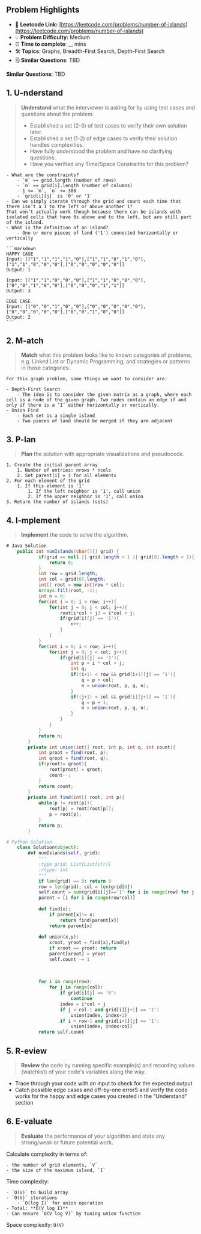 ## Problem Highlights

* 🔗 **Leetcode Link:** [https://leetcode.com/problems/number-of-islands](https://leetcode.com/problems/number-of-islands)
* 💡 **Problem Difficulty:** Medium
* ⏰ **Time to complete**: __ mins
* 🛠️ **Topics**: Graphs, Breadth-First Search, Depth-First Search
* 🗒️ **Similar Questions**: TBD

**Similar Questions**: TBD

## 1. **U-nderstand**

> **Understand** what the interviewer is asking for by using test cases and questions about the problem.
> 
> - Established a set (2-3) of test cases to verify their own solution later.
> - Established a set (1-2) of edge cases to verify their solution handles complexities.
> - Have fully understood the problem and have no clarifying questions.
> - Have you verified any Time/Space Constraints for this problem?

    - What are the constraints?
        - `m` == grid.length (number of rows)
        - `n` == grid[i].length (number of columns)
        - 1 <= `m`, `n` <= 300
        - `grid[i][j]` is '0' or '1'
    - Can we simply iterate through the grid and count each time that there isn’t a 1 to the left or above another 1? 
    That won’t actually work though because there can be islands with isolated cells that have 0s above and to the left, but are still part of the island.
    - What is the definition of an island?
        - One or more pieces of land ('1') connected horizontally or vertically
    
    ```markdown
    HAPPY CASE
    Input: [["1","1","1","1","0"],["1","1","0","1","0"],["1","1","0","0","0"],["0","0","0","0","0"]]
    Output: 1
    
    Input: [["1","1","0","0","0"],["1","1","0","0","0"],["0","0","1","0","0"],["0","0","0","1","1"]]
    Output: 3
    
    EDGE CASE
    Input: [["0","0","1","0","0"],["0","0","0","0","0"],["0","0","0","0","0"],["0","0","1","0","0"]]
    Output: 2
    ```
    
## 2. M-atch
    
> **Match** what this problem looks like to known categories of problems, e.g. Linked List or Dynamic Programming, and strategies or patterns in those categories.

    For this graph problem, some things we want to consider are:
    
    - Depth-First Search
        - The idea is to consider the given matrix as a graph, where each cell is a node of the given graph. Two nodes contain an edge if and only if there is a ‘1’ either horizontally or vertically.
    - Union Find
        - Each set is a single island
        - Two pieces of land should be merged if they are adjacent
## 3. P-lan
    
> **Plan** the solution with appropriate visualizations and pseudocode.
    
    1. Create the initial parent array
        1. Number of entries: nrows * ncols
        2. Set parent[i] = i for all elements
    2. For each element of the grid
        1. If this element is '1'
            1. If the left neighbor is '1', call union
            2. If the upper neighbor is '1', call union
    3. Return the number of islands (sets)

## 4. I-mplement

> **Implement** the code to solve the algorithm.

     
```java
# Java Solution
    public int numIslands(char[][] grid) {
            if(grid == null || grid.length < 1 || grid[0].length < 1){
                return 0;
            }
            int row = grid.length;
            int col = grid[0].length;
            int[] root = new int[row * col];
            Arrays.fill(root, -1);
            int n = 0;
            for(int i = 0; i < row; i++){
                for(int j = 0; j < col; j++){
                    root[i*col + j] = i*col + j;
                    if(grid[i][j] == '1'){
                        n++;
                    }
                }
            }
            for(int i = 0; i < row; i++){
                for(int j = 0; j < col; j++){
                    if(grid[i][j] == '1'){
                        int p = i * col + j;
                        int q;
                        if((i+1) < row && grid[i+1][j] == '1'){
                            q = p + col;
                            n = union(root, p, q, n);
                        }
                        if((j+1) < col && grid[i][j+1] == '1'){
                            q = p + 1;
                            n = union(root, p, q, n);
                        }
                    }
                }
            }
            return n;
        }
        private int union(int[] root, int p, int q, int count){
            int proot = find(root, p);
            int qroot = find(root, q);
            if(proot!= qroot){
                root[proot] = qroot;
                count--;
            }
            return count;
        }
        private int find(int[] root, int p){
            while(p != root[p]){
                root[p] = root[root[p]];
                p = root[p];
            }
            return p;
        }
```
    


```python
# Python Solution
    class Solution(object):
        def numIslands(self, grid):
            """
            :type grid: List[List[str]]
            :rtype: int
            """
            if len(grid) == 0: return 0
            row = len(grid); col = len(grid[0])
            self.count = sum(grid[i][j]=='1' for i in range(row) for j in range(col))
            parent = [i for i in range(row*col)]
            
            def find(x):
                if parent[x]!= x:
                    return find(parent[x])
                return parent[x]
            
            def union(x,y):
                xroot, yroot = find(x),find(y)
                if xroot == yroot: return 
                parent[xroot] = yroot
                self.count -= 1
            
            
            
            for i in range(row):
                for j in range(col):
                    if grid[i][j] == '0':
                        continue
                    index = i*col + j
                    if j < col-1 and grid[i][j+1] == '1':
                        union(index, index+1)
                    if i < row-1 and grid[i+1][j] == '1':
                        union(index, index+col)
            return self.count
```
    
## 5. R-eview

> **Review** the code by running specific example(s) and recording values (watchlist) of your code's variables along the way.

- Trace through your code with an input to check for the expected output
- Catch possible edge cases and off-by-one errorS and verify the code works for the happy and edge cases you created in the “Understand” section
    
## 6. E-valuate

> **Evaluate** the performance of your algorithm and state any strong/weak or future potential work.
    
Calculate complexity in terms of:
    
    - the number of grid elements, `V`
    - the size of the maximum island, `I`

Time complexity:
    
    - `O(V)` to build array
    - `O(V)` iterations
        - `O(log I)` for union operation
    - Total: **O(V log I)**
    - Can ensure `O(V log V)` by tuning union function
    
Space complexity: `O(V)`